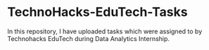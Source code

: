 # TechnoHacks-EduTech-Tasks
In this repository, I have uploaded tasks which were assigned to by Technohacks EduTech during Data Analytics Internship.
